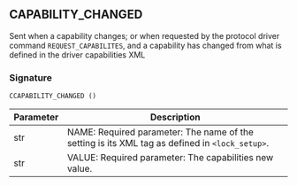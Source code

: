 ## CAPABILITY\_CHANGED

Sent when a capability changes; or when requested by the protocol driver command `REQUEST_CAPABILITES`, and a capability has changed from what is defined in the driver capabilities XML


### Signature

`CCAPABILITY_CHANGED ()`


| Parameter | Description |
| --- | --- |
| str |NAME: Required parameter: The name of the setting is its XML tag as defined in `<lock_setup>`.
| str |VALUE: Required parameter: The capabilities new value.
